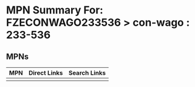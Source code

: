 



# MPN Summary For: FZECONWAGO233536 > con-wago : 233-536

## MPNs
  

|MPN|Direct Links|Search Links|
| :--- | :--- | :--- |
||||
